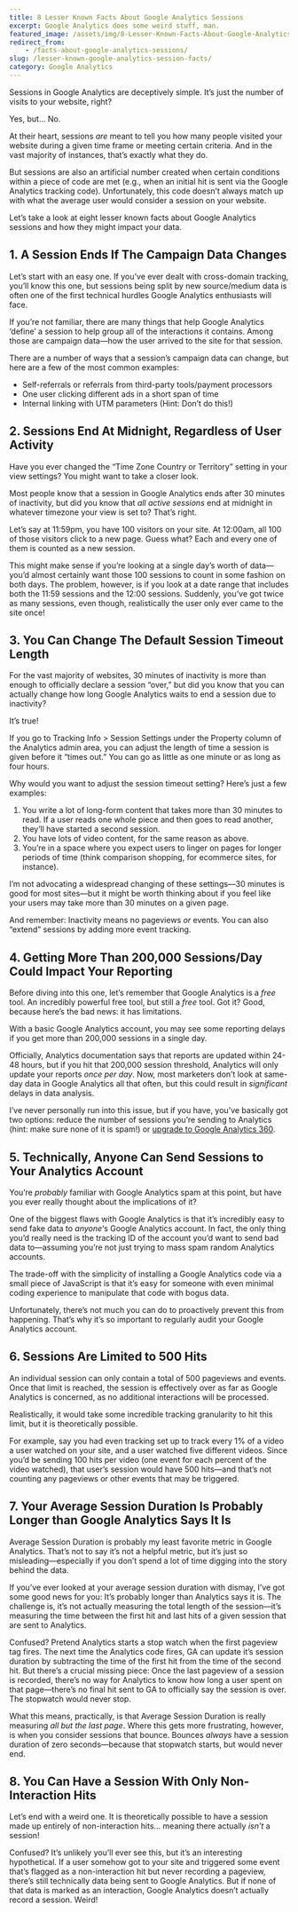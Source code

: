 ```yaml
---
title: 8 Lesser Known Facts About Google Analytics Sessions
excerpt: Google Analytics does some weird stuff, man.
featured_image: /assets/img/8-Lesser-Known-Facts-About-Google-Analytics-Sessions.jpg
redirect_from: 
    - /facts-about-google-analytics-sessions/
slug: /lesser-known-google-analytics-session-facts/
category: Google Analytics
---
```


Sessions in Google Analytics are deceptively simple. It’s just the number of visits to your website, right?

Yes, but… No.

At their heart, sessions _are_ meant to tell you how many people visited your website during a given time frame or meeting certain criteria. And in the vast majority of instances, that’s exactly what they do.

But sessions are also an artificial number created when certain conditions within a piece of code are met (e.g., when an initial hit is sent via the Google Analytics tracking code). Unfortunately, this code doesn’t always match up with what the average user would consider a session on your website.

Let’s take a look at eight lesser known facts about Google Analytics sessions and how they might impact your data.

1\. A Session Ends If The Campaign Data Changes
-----------------------------------------------

Let’s start with an easy one. If you’ve ever dealt with cross-domain tracking, you’ll know this one, but sessions being split by new source/medium data is often one of the first technical hurdles Google Analytics enthusiasts will face.

If you’re not familiar, there are many things that help Google Analytics ‘define’ a session to help group all of the interactions it contains. Among those are campaign data—how the user arrived to the site for that session.

There are a number of ways that a session’s campaign data can change, but here are a few of the most common examples:

* Self-referrals or referrals from third-party tools/payment processors
* One user clicking different ads in a short span of time
* Internal linking with UTM parameters (Hint: Don’t do this!)

2\. Sessions End At Midnight, Regardless of User Activity
---------------------------------------------------------

Have you ever changed the “Time Zone Country or Territory” setting in your view settings? You might want to take a closer look.

Most people know that a session in Google Analytics ends after 30 minutes of inactivity, but did you know that _all active sessions_ end at midnight in whatever timezone your view is set to? That’s right.

Let’s say at 11:59pm, you have 100 visitors on your site. At 12:00am, all 100 of those visitors click to a new page. Guess what? Each and every one of them is counted as a new session.

This might make sense if you’re looking at a single day’s worth of data—you’d almost certainly want those 100 sessions to count in some fashion on both days. The problem, however, is if you look at a date range that includes both the 11:59 sessions and the 12:00 sessions. Suddenly, you’ve got twice as many sessions, even though, realistically the user only ever came to the site once!

3\. You Can Change The Default Session Timeout Length
-----------------------------------------------------

For the vast majority of websites, 30 minutes of inactivity is more than enough to officially declare a session “over,” but did you know that you can actually change how long Google Analytics waits to end a session due to inactivity?

It’s true!

If you go to Tracking Info > Session Settings under the Property column of the Analytics admin area, you can adjust the length of time a session is given before it “times out.” You can go as little as one minute or as long as four hours.

Why would you want to adjust the session timeout setting? Here’s just a few examples:

1.  You write a lot of long-form content that takes more than 30 minutes to read. If a user reads one whole piece and then goes to read another, they’ll have started a second session.
2.  You have lots of video content, for the same reason as above.
3.  You’re in a space where you expect users to linger on pages for longer periods of time (think comparison shopping, for ecommerce sites, for instance).

I’m not advocating a widespread changing of these settings—30 minutes is good for most sites—but it might be worth thinking about if you feel like your users may take more than 30 minutes on a given page.

And remember: Inactivity means no pageviews _or_ events. You can also “extend” sessions by adding more event tracking.

4\. Getting More Than 200,000 Sessions/Day Could Impact Your Reporting
----------------------------------------------------------------------

Before diving into this one, let’s remember that Google Analytics is a _free_ tool. An incredibly powerful free tool, but still a _free_ tool. Got it? Good, because here’s the bad news: it has limitations.

With a basic Google Analytics account, you may see some reporting delays if you get more than 200,000 sessions in a single day.

Officially, Analytics documentation says that reports are updated within 24-48 hours, but if you hit that 200,000 session threshold, Analytics will only update your reports _once per day_. Now, most marketers don’t look at same-day data in Google Analytics all that often, but this could result in _significant_ delays in data analysis.

I’ve never personally run into this issue, but if you have, you’ve basically got two options: reduce the number of sessions you’re sending to Analytics (hint: make sure none of it is spam!) or [upgrade to Google Analytics 360](https://marketingplatform.google.com/about/analytics-360/).

5\. Technically, Anyone Can Send Sessions to Your Analytics Account
-------------------------------------------------------------------

You’re _probably_ familiar with Google Analytics spam at this point, but have you ever really thought about the implications of it?

One of the biggest flaws with Google Analytics is that it’s incredibly easy to send fake data to _anyone_‘s Google Analytics account. In fact, the only thing you’d really need is the tracking ID of the account you’d want to send bad data to—assuming you’re not just trying to mass spam random Analytics accounts.

The trade-off with the simplicity of installing a Google Analytics code via a small piece of JavaScript is that it’s easy for someone with even minimal coding experience to manipulate that code with bogus data.

Unfortunately, there’s not much you can do to proactively prevent this from happening. That’s why it’s so important to regularly audit your Google Analytics account.

6\. Sessions Are Limited to 500 Hits
------------------------------------

An individual session can only contain a total of 500 pageviews and events. Once that limit is reached, the session is effectively over as far as Google Analytics is concerned, as no additional interactions will be processed.

Realistically, it would take some incredible tracking granularity to hit this limit, but it is theoretically possible.

For example, say you had even tracking set up to track every 1% of a video a user watched on your site, and a user watched five different videos. Since you’d be sending 100 hits per video (one event for each percent of the video watched), that user’s session would have 500 hits—and that’s not counting any pageviews or other events that may be triggered.

7\. Your Average Session Duration Is Probably Longer than Google Analytics Says It Is
-------------------------------------------------------------------------------------

Average Session Duration is probably my least favorite metric in Google Analytics. That’s not to say it’s not a helpful metric, but it’s just so misleading—especially if you don’t spend a lot of time digging into the story behind the data.

If you’ve ever looked at your average session duration with dismay, I’ve got some good news for you: It’s probably longer than Analytics says it is. The challenge is, it’s not actually measuring the total length of the session—it’s measuring the time between the first hit and last hits of a given session that are sent to Analytics.

Confused? Pretend Analytics starts a stop watch when the first pageview tag fires. The next time the Analytics code fires, GA can update it’s session duration by subtracting the time of the first hit from the time of the second hit. But there’s a crucial missing piece: Once the last pageview of a session is recorded, there’s no way for Analytics to know how long a user spent on that page—there’s no final hit sent to GA to officially say the session is over. The stopwatch would never stop.

What this means, practically, is that Average Session Duration is really measuring _all but the last page_. Where this gets more frustrating, however, is when you consider sessions that bounce. Bounces _always_ have a session duration of zero seconds—because that stopwatch starts, but would never end.

8\. You Can Have a Session With Only Non-Interaction Hits
---------------------------------------------------------

Let’s end with a weird one. It is theoretically possible to have a session made up entirely of non-interaction hits… meaning there actually _isn’t_ a session!

Confused? It’s unlikely you’ll ever see this, but it’s an interesting hypothetical. If a user somehow got to your site and triggered some event that’s flagged as a non-interaction hit but never recording a pageview, there’s still technically data being sent to Google Analytics. But if none of that data is marked as an interaction, Google Analytics doesn’t actually record a session. Weird!